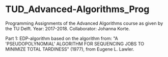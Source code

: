 # TUD_Advanced-Algorithms_Prog
Programming Assignments of the Advanced Algorithms course as given by the TU Delft. Year: 2017-2018. Collaborator: Johanna Korte.

Part 1: EDP-algorithm based on the algorithm from: "A 'PSEUDOPOLYNOMIAL' ALGORITHM FOR SEQUENCING JOBS TO MINIMIZE TOTAL TARDINESS" (1977), from Eugene L. Lawler.